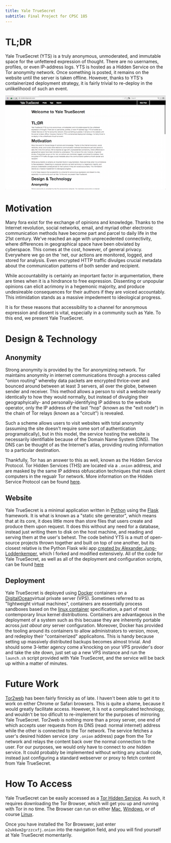 ```yaml
---
title: Yale TrueSecret
subtitle: Final Project for CPSC 185
---
```


# TL;DR
Yale TrueSecret (YTS) is a truly anonymous, unmoderated, and immutable space for the unfettered expression of thought. There are no usernames, profiles, or even IP-address logs. YTS is hosted as a Hidden Service on the Tor anonymity network. Once something is posted, it remains on the website until the server is taken offline. However, thanks to YTS's containerized deployment strategy, it is fairly trivial to re-deploy in the unlikelihood of such an event.


![](assets/screenshot.png)


# Motivation
Many fora exist for the exchange of opinions and knowledge. Thanks to the Internet revolution, social networks, email, and myriad other electronic communication methods have become part and parcel to daily life in the 21st century. We've reached an age with unprecedented connectivity, where differences in geographical space have been obviated by cyberspace. This comes at the cost, however, of general privacy. Everywhere we go on the 'net, our actions are monitored, logged, and stored for analysis. Even encrypted HTTP traffic divulges crucial metadata about the communication patterns of both sender and recipient. 

While accountability is certainly an important factor in argumentation, there are times when it is a hindrance to free expression. Dissenting or unpopular opinions can elicit acrimony in a hegemonic majority, and produce undesireable consequences for their authors if they are voiced accountably. This intimidation stands as a massive impedement to ideological progress. 

It is for these reasons that accessibility to a channel for anonymous expression and dissent is vital, especially in a community such as Yale. To this end, we present Yale TrueSecret.



# Design & Technology
## Anonymity
Strong anonymity is provided by the Tor anonymizing network. Tor maintains anonymity in internet communications through a process called "onion routing" whereby data packets are encrypted thrice-over and bounced around between at least 3 servers, all over the globe, between sender and receiver. This method allows a person to visit a website nearly identically to how they would normally, but instead of divulging their geographyically- and personally-identifying IP address to the website operator, only the IP address of the last "hop" (known as the "exit node") in the chain of Tor relays (known as a "circuit") is revealed. 

Such a scheme allows users to visit websites with total anonymity (assuming the site doesn't require some sort of authentication programatically), but in this model, the service hosting the website is necessarily identifiable because of the Domain Name System (DNS). The DNS can be thought of as the Internet's atlas, providing routing information to a particular destination. 

Thankfully, Tor has an answer to this as well, known as the Hidden Service Protocol. Tor Hidden Services (THS) are located via a `.onion` address, and are masked by the same IP address obfuscation techniques that mask client computers in the regualr Tor network. More information on the Hidden Service Protocol can be found [here](https://www.torproject.org/docs/hidden-services.html.en).


## Website
Yale TrueSecret is a minimal application written in [Python]() using the [Flask]() framework. It is what is known as a "static site generator", which means that at its core, it does little more than store files that users create and produce them upon request. It does this without any need for a database, instead just writing them to disk on the host machine, and reading and serving them at the user's behest. The code behind YTS is a mutt of open-source projects thrown together and built on top of one another, but its closest relative is the Python Flask wiki app [created by Alexander Jung-Loddenkemper](https://github.com/alexex/wiki), which I forked and modified extensively. All of the code for Yale TrueSecret, as well as all of the deployment and configuration scripts, can be found [here](https://github.com/WillChilds-Klein/cpsc185-final)


## Deployment
Yale TrueSecret is deployed using [Docker]() containers on a [DigitalOcean]()virtual private server (VPS). Sometimes referred to as "lightweight virtual machines", containers are essentially process sandboxes based on the [linux container]() specification, a part of most contemporary linux kernel distributions. Containers are advantageous in the deployment of a system such as this becuase they are inherently portable across *just about any* server configuration. Moreover, Docker has provided the tooling around its containers to allow administrators to version, move, and redeploy their "containerized" applicaitons. This is handy because setting up massively distributed backups becomes almost trivial. And should some 3-letter agency come a'knocking on your VPS provider's door and take the site down, just set up a new VPS instance and run the `launch.sh` script provided with Yale TrueSecret, and the service will be back up within a matter of minutes.



# Future Work
[Tor2web]() has been fairly finnicky as of late. I haven't been able to get it to work on either Chrome or Safari browsers. This is quite a shame, because it would greatly facilitate access. However, It is not a complicated technology, and wouldn't be too dificult to re-implement for the purposes of mirroring Yale TrueSecret. Tor2web is nothing more than a proxy server, one end of which accepts user requests from its DNS (read: normal internet) address while the other is connected to the Tor network. The service fetches a user's desired hidden service (*any* `.onion` address) page from the Tor network and relays the content back over the normal connection to the user. For our purposes, we would only have to connect to *one* hidden service. It could probably be implemented without writing any actual code, instead just configuring a standard webserver or proxy to fetch content from Yale TrueSecret.



# How To Access
Yale TrueSecret can be easily accessed as a [Tor Hidden Service](https://www.torproject.org/docs/hidden-services.html.en). As such, it requires downloading the Tor Browser, which will get you up and running with Tor in no time. The Browser can run on either [Mac](https://www.torproject.org/dist/torbrowser/4.5/TorBrowser-4.5-osx64_en-US.dmg), [Windows](https://www.torproject.org/dist/torbrowser/4.5/torbrowser-install-4.5_en-US.exe), or of course [Linux](https://www.torproject.org/dist/torbrowser/4.5/tor-browser-linux32-4.5_en-US.tar.xz). 

Once you have installed the Tor Browswer, just enter `o2uk6vm2grzzcxfj.onion` into the navigation field, and you will find yourself at Yale TrueSecret momentarily.
